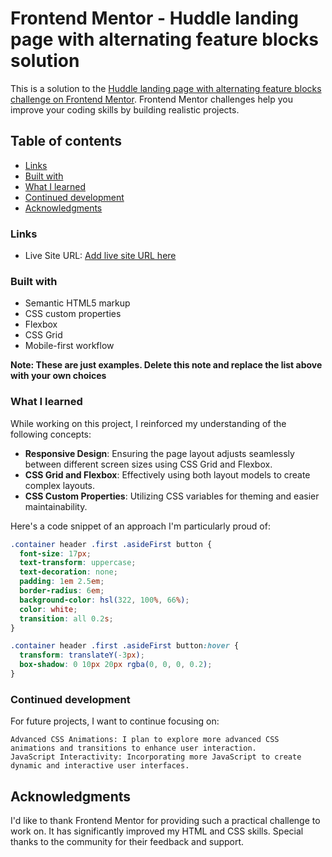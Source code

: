 # Frontend Mentor - Huddle landing page with alternating feature blocks solution

This is a solution to the [Huddle landing page with alternating feature blocks challenge on Frontend Mentor](https://www.frontendmentor.io/challenges/huddle-landing-page-with-alternating-feature-blocks-5ca5f5981e82137ec91a5100). Frontend Mentor challenges help you improve your coding skills by building realistic projects.

## Table of contents

- [Links](#links)
- [Built with](#built-with)
- [What I learned](#what-i-learned)
- [Continued development](#continued-development)
- [Acknowledgments](#acknowledgments)

### Links

- Live Site URL: [Add live site URL here](https://your-live-site-url.com)

### Built with

- Semantic HTML5 markup
- CSS custom properties
- Flexbox
- CSS Grid
- Mobile-first workflow

**Note: These are just examples. Delete this note and replace the list above with your own choices**

### What I learned

While working on this project, I reinforced my understanding of the following concepts:

- **Responsive Design**: Ensuring the page layout adjusts seamlessly between different screen sizes using CSS Grid and Flexbox.
- **CSS Grid and Flexbox**: Effectively using both layout models to create complex layouts.
- **CSS Custom Properties**: Utilizing CSS variables for theming and easier maintainability.

Here's a code snippet of an approach I'm particularly proud of:

```css
.container header .first .asideFirst button {
  font-size: 17px;
  text-transform: uppercase;
  text-decoration: none;
  padding: 1em 2.5em;
  border-radius: 6em;
  background-color: hsl(322, 100%, 66%);
  color: white;
  transition: all 0.2s;
}

.container header .first .asideFirst button:hover {
  transform: translateY(-3px);
  box-shadow: 0 10px 20px rgba(0, 0, 0, 0.2);
}
```

### Continued development

For future projects, I want to continue focusing on:

    Advanced CSS Animations: I plan to explore more advanced CSS animations and transitions to enhance user interaction.
    JavaScript Interactivity: Incorporating more JavaScript to create dynamic and interactive user interfaces.

## Acknowledgments

I'd like to thank Frontend Mentor for providing such a practical challenge to work on. It has significantly improved my HTML and CSS skills. Special thanks to the community for their feedback and support.
